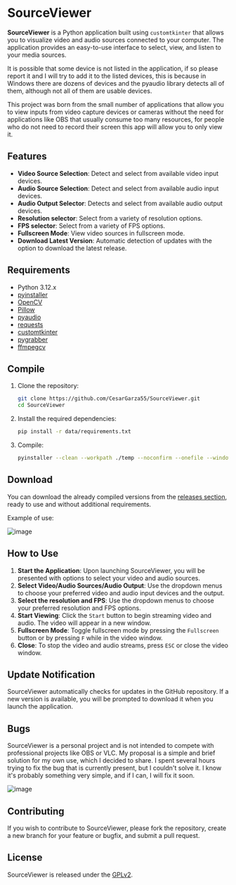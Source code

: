 # SourceViewer

**SourceViewer** is a Python application built using `customtkinter` that allows you to visualize video and audio sources connected to your computer. The application provides an easy-to-use interface to select, view, and listen to your media sources.

It is possible that some device is not listed in the application, if so please report it and I will try to add it to the listed devices, this is because in Windows there are dozens of devices and the pyaudio library detects all of them, although not all of them are usable devices.

This project was born from the small number of applications that allow you to view inputs from video capture devices or cameras without the need for applications like OBS that usually consume too many resources, for people who do not need to record their screen this app will allow you to only view it.

## Features

- **Video Source Selection**: Detect and select from available video input devices.
- **Audio Source Selection**: Detect and select from available audio input devices.
- **Audio Output Selector**: Detects and select from available audio output devices.
- **Resolution selector**: Select from a variety of resolution options.
- **FPS selector**: Select from a variety of FPS options.
- **Fullscreen Mode**: View video sources in fullscreen mode.
- **Download Latest Version**: Automatic detection of updates with the option to download the latest release.

## Requirements

- Python 3.12.x
- [pyinstaller](https://pypi.org/project/pyinstaller/)
- [OpenCV](https://pypi.org/project/opencv-python/)
- [Pillow](https://pypi.org/project/Pillow/)
- [pyaudio](https://pypi.org/project/PyAudio/)
- [requests](https://pypi.org/project/requests/)
- [customtkinter](https://pypi.org/project/customtkinter/)
- [pygrabber](https://pypi.org/project/pygrabber/)
- [ffmpegcv](https://pypi.org/project/ffmpegcv/)

## Compile

1. Clone the repository:
   ```sh
   git clone https://github.com/CesarGarza55/SourceViewer.git
   cd SourceViewer
   ```

2. Install the required dependencies:
   ```sh
   pip install -r data/requirements.txt
   ```

3. Compile:
   ```sh
   pyinstaller --clean --workpath ./temp --noconfirm --onefile --windowed --specpath ./ --distpath ./ --icon "data\icon.ico" --add-data "data;." --name "SourceViewer" --hidden-import "comtypes.stream" "data\main.py"
   ```

## Download

You can download the already compiled versions from the [releases section](https://github.com/CesarGarza55/SourceViewer/releases/latest/), ready to use and without additional requirements.

Example of use:

![image](https://github.com/user-attachments/assets/6ceadbdb-34a9-4ccb-8c76-3b57dac83288)


## How to Use

1. **Start the Application**: Upon launching SourceViewer, you will be presented with options to select your video and audio sources.
2. **Select Video/Audio Sources/Audio Output**: Use the dropdown menus to choose your preferred video and audio input devices and the output.
3. **Select the resolution and FPS**: Use the dropdown menus to choose your preferred resolution and FPS options.
4. **Start Viewing**: Click the `Start` button to begin streaming video and audio. The video will appear in a new window.
5. **Fullscreen Mode**: Toggle fullscreen mode by pressing the `Fullscreen` button or by pressing `F` while in the video window.
6. **Close**: To stop the video and audio streams, press `ESC` or close the video window.

## Update Notification

SourceViewer automatically checks for updates in the GitHub repository. If a new version is available, you will be prompted to download it when you launch the application.

## Bugs

SourceViewer is a personal project and is not intended to compete with professional projects like OBS or VLC. My proposal is a simple and brief solution for my own use, which I decided to share. I spent several hours trying to fix the bug that is currently present, but I couldn't solve it. I know it's probably something very simple, and if I can, I will fix it soon.

![image](https://github.com/user-attachments/assets/cfbf783b-e286-445e-afb9-0535e21d4679)


## Contributing

If you wish to contribute to SourceViewer, please fork the repository, create a new branch for your feature or bugfix, and submit a pull request.

## License

SourceViewer is released under the [GPLv2](LICENSE).
